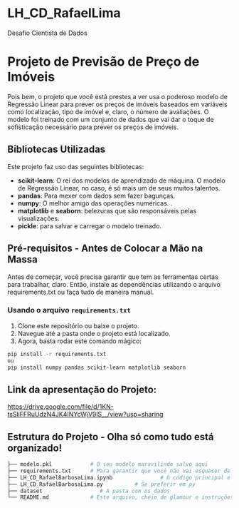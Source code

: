 # LH_CD_RafaelLima
Desafio Cientista de Dados 

# Projeto de Previsão de Preço de Imóveis

Pois bem, o projeto que você está prestes a ver usa o poderoso modelo de Regressão Linear para prever os preços de imóveis baseados em variáveis como localização, tipo de imóvel e, claro, o número de avaliações. O modelo foi treinado com um conjunto de dados que vai dar o toque de sofisticação necessário para prever os preços de imóveis. 

## Bibliotecas Utilizadas

Este projeto faz uso das seguintes bibliotecas:

- **scikit-learn**: O rei dos modelos de aprendizado de máquina. O modelo de Regressão Linear, no caso, é só mais um de seus muitos talentos.
- **pandas**: Para mexer com dados sem fazer bagunças.
- **numpy**: O melhor amigo das operações numéricas. .
- **matplotlib** e **seaborn**: belezuras que são responsáveis pelas visualizações.
- **pickle**: para salvar e carregar o modelo treinado.

## Pré-requisitos - Antes de Colocar a Mão na Massa

Antes de começar, você precisa garantir que tem as ferramentas certas para trabalhar, claro.  Então, instale as dependências utilizando o arquivo requirements.txt ou faça tudo de maneira manual. 

### Usando o arquivo `requirements.txt`

1. Clone este repositório ou baixe o projeto.
2. Navegue até a pasta onde o projeto está localizado.
3. Agora, basta rodar este comando mágico:
   
```bash
pip install -r requirements.txt
ou 
pip install numpy pandas scikit-learn matplotlib seaborn
```

## Link da apresentação do Projeto: 

https://drive.google.com/file/d/1KN-tsSliFFRuUdzN4JK4INYcWjV9lS__/view?usp=sharing 

## Estrutura do Projeto - Olha só como tudo está organizado!

```bash
├── modelo.pkl            # O seu modelo maravilindo salvo aqui
├── requirements.txt      # Para garantir que você não vai esquecer de nada 
├── LH_CD_RafaelBarbosaLima.ipynb               # O código principal e relatório que faz tudo funcionar, Onde vou explicar todo o meu trabalho
├── LH_CD_RafaelBarbosaLima.py          # Se preferir em py         
├── dataset                  # A pasta com os dados 
└── README.md             # Este arquivo, cheio de glamour e instruções
